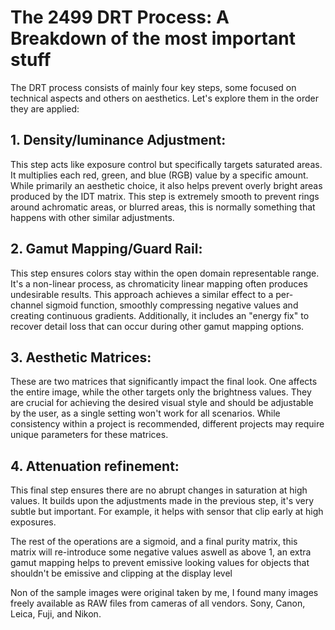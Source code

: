 # The 2499 DRT Process: A Breakdown of the most important stuff

The DRT process consists of mainly four key steps, some focused on technical aspects and others on aesthetics. 
Let's explore them in the order they are applied:

## **1. Density/luminance Adjustment:** 
This step acts like exposure control but specifically targets saturated areas. 
It multiplies each red, green, and blue (RGB) value by a specific amount. While primarily an aesthetic choice, 
it also helps prevent overly bright areas produced by the IDT matrix. This step is extremely smooth to prevent rings around 
achromatic areas, or blurred areas, this is normally something that happens with other similar adjustments.

## **2. Gamut Mapping/Guard Rail:** 
This step ensures colors stay within the open domain representable range. 
It's a non-linear process, as chromaticity linear mapping often produces undesirable results. 
This approach achieves a similar effect to a per-channel sigmoid function, smoothly compressing negative values and creating continuous gradients. 
Additionally, it includes an "energy fix" to recover detail loss that can occur during other gamut mapping options.

## **3. Aesthetic Matrices:** 
These are two matrices that significantly impact the final look. 
One affects the entire image, while the other targets only the brightness values. They are crucial for achieving the desired visual style 
and should be adjustable by the user, as a single setting won't work for all scenarios. While consistency within a project is recommended, 
different projects may require unique parameters for these matrices.

## **4. Attenuation refinement:** 
This final step ensures there are no abrupt changes in saturation at high values.
It builds upon the adjustments made in the previous step, it's very subtle but important. For example, 
it helps with sensor that clip early at high exposures.

The rest of the operations are a sigmoid, and a final purity matrix, this matrix will re-introduce some negative values aswell as above 1, an extra gamut mapping helps to prevent emissive looking values for objects that shouldn't be emissive and clipping at the display level

Non of the sample images were original taken by me, I found many images freely available as RAW files from cameras of all vendors. Sony, Canon, Leica, Fuji, and Nikon.
